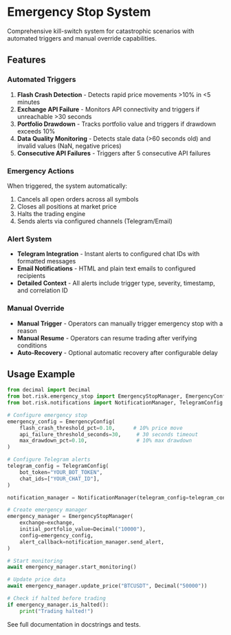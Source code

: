 # Emergency Stop System

Comprehensive kill-switch system for catastrophic scenarios with automated triggers and manual override capabilities.

## Features

### Automated Triggers

1. **Flash Crash Detection** - Detects rapid price movements >10% in <5 minutes
2. **Exchange API Failure** - Monitors API connectivity and triggers if unreachable >30 seconds
3. **Portfolio Drawdown** - Tracks portfolio value and triggers if drawdown exceeds 10%
4. **Data Quality Monitoring** - Detects stale data (>60 seconds old) and invalid values (NaN, negative prices)
5. **Consecutive API Failures** - Triggers after 5 consecutive API failures

### Emergency Actions

When triggered, the system automatically:
1. Cancels all open orders across all symbols
2. Closes all positions at market price
3. Halts the trading engine
4. Sends alerts via configured channels (Telegram/Email)

### Alert System

- **Telegram Integration** - Instant alerts to configured chat IDs with formatted messages
- **Email Notifications** - HTML and plain text emails to configured recipients
- **Detailed Context** - All alerts include trigger type, severity, timestamp, and correlation ID

### Manual Override

- **Manual Trigger** - Operators can manually trigger emergency stop with a reason
- **Manual Resume** - Operators can resume trading after verifying conditions
- **Auto-Recovery** - Optional automatic recovery after configurable delay

## Usage Example

```python
from decimal import Decimal
from bot.risk.emergency_stop import EmergencyStopManager, EmergencyConfig
from bot.risk.notifications import NotificationManager, TelegramConfig

# Configure emergency stop
emergency_config = EmergencyConfig(
    flash_crash_threshold_pct=0.10,      # 10% price move
    api_failure_threshold_seconds=30,     # 30 seconds timeout
    max_drawdown_pct=0.10,                # 10% max drawdown
)

# Configure Telegram alerts
telegram_config = TelegramConfig(
    bot_token="YOUR_BOT_TOKEN",
    chat_ids=["YOUR_CHAT_ID"],
)

notification_manager = NotificationManager(telegram_config=telegram_config)

# Create emergency manager
emergency_manager = EmergencyStopManager(
    exchange=exchange,
    initial_portfolio_value=Decimal("10000"),
    config=emergency_config,
    alert_callback=notification_manager.send_alert,
)

# Start monitoring
await emergency_manager.start_monitoring()

# Update price data
await emergency_manager.update_price("BTCUSDT", Decimal("50000"))

# Check if halted before trading
if emergency_manager.is_halted():
    print("Trading halted!")
```

See full documentation in docstrings and tests.
